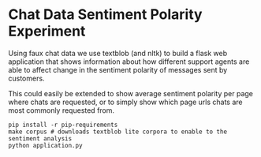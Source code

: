 # Chat Data Sentiment Polarity Experiment
Using faux chat data we use textblob (and nltk) to build a flask web application that shows information about how different support agents are able to affect change in the sentiment polarity of messages sent by customers.

This could easily be extended to show average sentiment polarity per page where chats are requested, or to simply show which page urls chats are most commonly requested from.

```
pip install -r pip-requirements
make corpus # downloads textblob lite corpora to enable to the sentiment analysis
python application.py
```